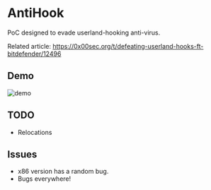 # AntiHook

PoC designed to evade userland-hooking anti-virus.

Related article: https://0x00sec.org/t/defeating-userland-hooks-ft-bitdefender/12496

## Demo

![demo](https://i.imgur.com/QtMBKi2.gif)

## TODO

* Relocations

## Issues

* x86 version has a random bug.
* Bugs everywhere!
